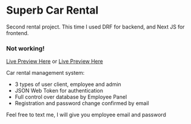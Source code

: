 # Superb Car Rental
Second rental project. This time I used DRF for backend, and Next JS for frontend.

### Not working!
[Live Preview Here](http://superb-car-rental.pl/) or [Live Preview Here](http://34.118.16.167/)

Car rental management system:
* 3 types of user client, employee and admin
* JSON Web Token for authentication
* Full control over database by Employee Panel
* Registration and password change confirmed by email

Feel free to text me, I will give you employee email and password
